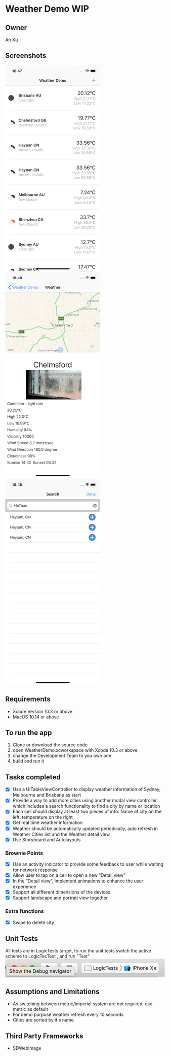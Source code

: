 #  Weather Demo WIP

## Owner
An Xu

## Screenshots
![alt home](Images/home.png) ![alt detail](Images/detail.png) ![alt search](Images/search.png)

## Requirements
- Xcode Version 10.3 or above
- MacOS 10.14 or above

## To run the app
1. Clone or download the source code
2. open WeatherDemo.xcworkspace with Xcode 10.3 or above
3. change the Development Team to you own one
4. build and run it

## Tasks completed
- [x] Use a UITableViewController to display weather information of Sydney, Melbourne and Brisbane as start
- [x] Provide a way to add more cities using another modal view controller which includes a search functionality to find a city by name or location
- [x] Each cell should display at least two pieces of info: Name of city on the left, temperature on the right
- [x] Get real time weather information
- [x] Weather should be automatically updated periodically, auto refresh in Weather Cities list and the Weather detail view
- [x] Use Storyboard and Autolayouts
### Brownie Points
- [x] Use an activity indicator to provide some feedback to user while waiting for network response
- [x] Allow user to tap on a cell to open a new “Detail view”
- [x] In the “Detail view”, implement animations to enhance the user experience
- [x] Support all different dimensions of the devices
- [x] Support landscape and portrait view together

### Extra functions
- [x] Swipe to delete city

## Unit Tests
All tests are in LogicTests target, to run the unit tests switch the active scheme to LogicTecTest , and run "Test"
![alt test](Images/test.png)

## Assumptions and Limitations
- As switching between metric/imperial system are not required, use metric as default
- For demo purpose weather refresh every 10 seconds
- Cities are sorted by it's name

## Third Party Frameworks
- SDWebImage

